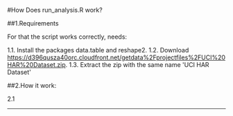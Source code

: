 #How Does run_analysis.R work?

##1.Requirements

For that the script works correctly, needs:

1.1. Install the packages data.table and reshape2.
1.2. Download https://d396qusza40orc.cloudfront.net/getdata%2Fprojectfiles%2FUCI%20HAR%20Dataset.zip.
1.3. Extract the zip with the same name 'UCI HAR Dataset'

##2.How it work:

2.1 

----